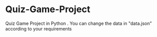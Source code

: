 # Quiz-Game-Project
Quiz Game Project in Python . You can change the data in "data.json" according to your requirements
